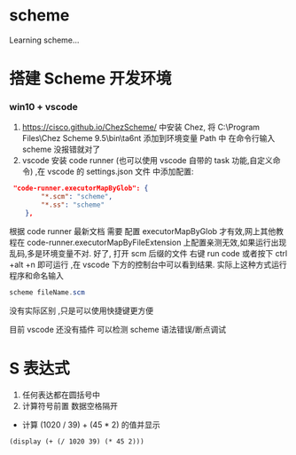 # scheme

Learning scheme...

# 搭建 Scheme 开发环境

### win10 + vscode

1. https://cisco.github.io/ChezScheme/ 中安装 Chez,
   将 C:\Program Files\Chez Scheme 9.5\bin\ta6nt 添加到环境变量 Path 中
   在命令行输入 scheme 没报错就对了
2. vscode 安装 code runner (也可以使用 vscode 自带的 task 功能,自定义命令) ,在 vscode 的 settings.json 文件 中添加配置:

```json
 "code-runner.executorMapByGlob": {
        "*.scm": "scheme",
        "*.ss": "scheme"
    },
```

根据 code runner 最新文档 需要 配置 executorMapByGlob 才有效,网上其他教程在 code-runner.executorMapByFileExtension 上配置亲测无效,如果运行出现乱码,多是环境变量不对.
好了, 打开 scm 后缀的文件 右键 run code 或者按下 ctrl +alt +n 即可运行 ,在 vscode 下方的控制台中可以看到结果.
实际上这种方式运行程序和命名输入

```PowerShell
scheme fileName.scm
```

没有实际区别 ,只是可以使用快捷键更方便

目前 vscode 还没有插件 可以检测 scheme 语法错误/断点调试

# S 表达式

1. 任何表达都在圆括号中
2. 计算符号前置 数据空格隔开

- 计算 (1020 / 39) + (45 \* 2) 的值并显示

```Lisp Scheme
(display (+ (/ 1020 39) (* 45 2)))
```
